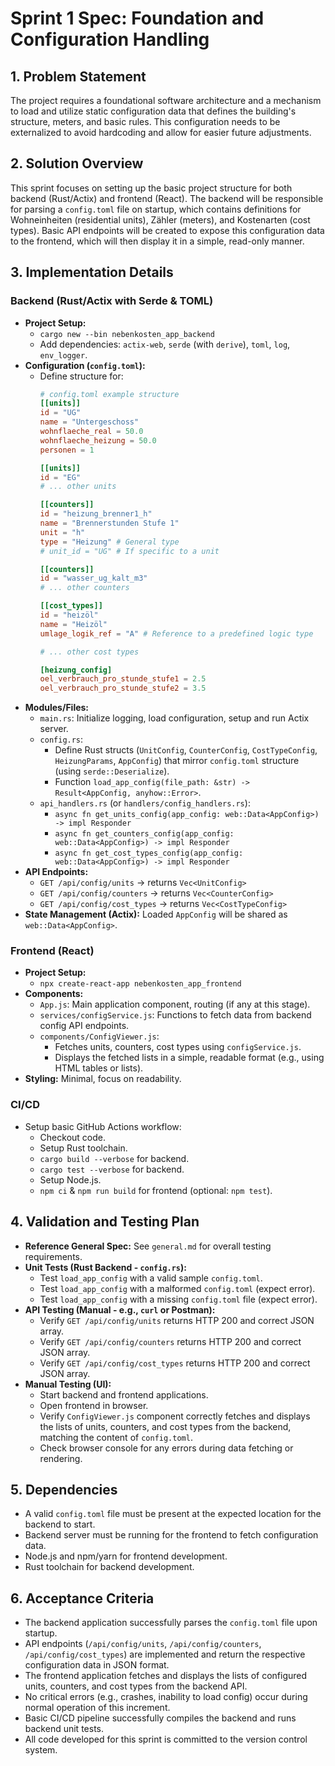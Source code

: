 # Sprint 1 Spec: Foundation and Configuration Handling

## 1. Problem Statement
The project requires a foundational software architecture and a mechanism to load and utilize static configuration data that defines the building's structure, meters, and basic rules. This configuration needs to be externalized to avoid hardcoding and allow for easier future adjustments.

## 2. Solution Overview
This sprint focuses on setting up the basic project structure for both backend (Rust/Actix) and frontend (React). The backend will be responsible for parsing a `config.toml` file on startup, which contains definitions for Wohneinheiten (residential units), Zähler (meters), and Kostenarten (cost types). Basic API endpoints will be created to expose this configuration data to the frontend, which will then display it in a simple, read-only manner.

## 3. Implementation Details

### Backend (Rust/Actix with Serde & TOML)
*   **Project Setup:**
    *   `cargo new --bin nebenkosten_app_backend`
    *   Add dependencies: `actix-web`, `serde` (with `derive`), `toml`, `log`, `env_logger`.
*   **Configuration (`config.toml`):**
    *   Define structure for:
        ```toml
        # config.toml example structure
        [[units]]
        id = "UG"
        name = "Untergeschoss"
        wohnflaeche_real = 50.0
        wohnflaeche_heizung = 50.0
        personen = 1

        [[units]]
        id = "EG"
        # ... other units

        [[counters]]
        id = "heizung_brenner1_h"
        name = "Brennerstunden Stufe 1"
        unit = "h"
        type = "Heizung" # General type
        # unit_id = "UG" # If specific to a unit

        [[counters]]
        id = "wasser_ug_kalt_m3"
        # ... other counters

        [[cost_types]]
        id = "heizöl"
        name = "Heizöl"
        umlage_logik_ref = "A" # Reference to a predefined logic type

        # ... other cost types

        [heizung_config]
        oel_verbrauch_pro_stunde_stufe1 = 2.5
        oel_verbrauch_pro_stunde_stufe2 = 3.5
        ```
*   **Modules/Files:**
    *   `main.rs`: Initialize logging, load configuration, setup and run Actix server.
    *   `config.rs`:
        *   Define Rust structs (`UnitConfig`, `CounterConfig`, `CostTypeConfig`, `HeizungParams`, `AppConfig`) that mirror `config.toml` structure (using `serde::Deserialize`).
        *   Function `load_app_config(file_path: &str) -> Result<AppConfig, anyhow::Error>`.
    *   `api_handlers.rs` (or `handlers/config_handlers.rs`):
        *   `async fn get_units_config(app_config: web::Data<AppConfig>) -> impl Responder`
        *   `async fn get_counters_config(app_config: web::Data<AppConfig>) -> impl Responder`
        *   `async fn get_cost_types_config(app_config: web::Data<AppConfig>) -> impl Responder`
*   **API Endpoints:**
    *   `GET /api/config/units` -> returns `Vec<UnitConfig>`
    *   `GET /api/config/counters` -> returns `Vec<CounterConfig>`
    *   `GET /api/config/cost_types` -> returns `Vec<CostTypeConfig>`
*   **State Management (Actix):** Loaded `AppConfig` will be shared as `web::Data<AppConfig>`.

### Frontend (React)
*   **Project Setup:**
    *   `npx create-react-app nebenkosten_app_frontend`
*   **Components:**
    *   `App.js`: Main application component, routing (if any at this stage).
    *   `services/configService.js`: Functions to fetch data from backend config API endpoints.
    *   `components/ConfigViewer.js`:
        *   Fetches units, counters, cost types using `configService.js`.
        *   Displays the fetched lists in a simple, readable format (e.g., using HTML tables or lists).
*   **Styling:** Minimal, focus on readability.

### CI/CD
*   Setup basic GitHub Actions workflow:
    *   Checkout code.
    *   Setup Rust toolchain.
    *   `cargo build --verbose` for backend.
    *   `cargo test --verbose` for backend.
    *   Setup Node.js.
    *   `npm ci` & `npm run build` for frontend (optional: `npm test`).

## 4. Validation and Testing Plan

*   **Reference General Spec:** See `general.md` for overall testing requirements.
*   **Unit Tests (Rust Backend - `config.rs`):**
    *   Test `load_app_config` with a valid sample `config.toml`.
    *   Test `load_app_config` with a malformed `config.toml` (expect error).
    *   Test `load_app_config` with a missing `config.toml` file (expect error).
*   **API Testing (Manual - e.g., `curl` or Postman):**
    *   Verify `GET /api/config/units` returns HTTP 200 and correct JSON array.
    *   Verify `GET /api/config/counters` returns HTTP 200 and correct JSON array.
    *   Verify `GET /api/config/cost_types` returns HTTP 200 and correct JSON array.
*   **Manual Testing (UI):**
    *   Start backend and frontend applications.
    *   Open frontend in browser.
    *   Verify `ConfigViewer.js` component correctly fetches and displays the lists of units, counters, and cost types from the backend, matching the content of `config.toml`.
    *   Check browser console for any errors during data fetching or rendering.

## 5. Dependencies
*   A valid `config.toml` file must be present at the expected location for the backend to start.
*   Backend server must be running for the frontend to fetch configuration data.
*   Node.js and npm/yarn for frontend development.
*   Rust toolchain for backend development.

## 6. Acceptance Criteria
*   The backend application successfully parses the `config.toml` file upon startup.
*   API endpoints (`/api/config/units`, `/api/config/counters`, `/api/config/cost_types`) are implemented and return the respective configuration data in JSON format.
*   The frontend application fetches and displays the lists of configured units, counters, and cost types from the backend API.
*   No critical errors (e.g., crashes, inability to load config) occur during normal operation of this increment.
*   Basic CI/CD pipeline successfully compiles the backend and runs backend unit tests.
*   All code developed for this sprint is committed to the version control system.